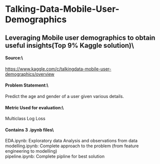 # Talking-Data-Mobile-User-Demographics
## Leveraging Mobile user demographics to obtain useful insights(Top 9% Kaggle solution)\

#### Source:\
https://www.kaggle.com/c/talkingdata-mobile-user-demographics/overview
#### Problem Statement:\
Predict the age and gender of a user given various details.
#### Metric Used for evaluation:\
Multiclass Log Loss

#### Contains 3 .ipynb files\
EDA.ipynb: Exploratory data Analysis and observations from data\
modelling.ipynb: Complete approach to the problem (from feature engineering to modelling)\
pipeline.ipynb: Complete pipline for best solution

